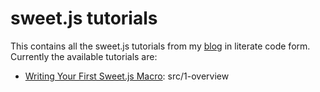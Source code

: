 
# sweet.js tutorials

This contains all the sweet.js tutorials from my
[blog](http://jlongster.com) in literate code form. Currently the
available tutorials are:

* [Writing Your First Sweet.js Macro](http://jlongster.com/Writing-Your-First-Sweet.js-Macro): src/1-overview